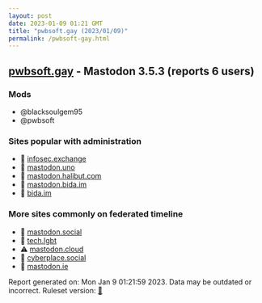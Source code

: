 ```yaml
---
layout: post
date: 2023-01-09 01:21 GMT
title: "pwbsoft.gay (2023/01/09)"
permalink: /pwbsoft-gay.html
---
```



## [pwbsoft.gay](https://pwbsoft.gay) - Mastodon 3.5.3 (reports 6 users)

### Mods
 * @blacksoulgem95
 * @pwbsoft

### Sites popular with administration

* 🐘 [infosec.exchange](/infosec-exchange.html)
* 🐘 [mastodon.uno](/mastodon-uno.html)
* 🐘 [mastodon.halibut.com](/mastodon-halibut-com.html)
* 🐘 [mastodon.bida.im](/mastodon-bida-im.html)
* 🐘 [bida.im](/bida-im.html)

### More sites commonly on federated timeline

* 🐘 [mastodon.social](/mastodon-social.html)
* 🐘 [tech.lgbt](/tech-lgbt.html)
* ⚠️ [mastodon.cloud](/mastodon-cloud.html)
* 🐘 [cyberplace.social](/cyberplace-social.html)
* 🐘 [mastodon.ie](/mastodon-ie.html)

Report generated on: Mon Jan  9 01:21:59 2023. Data may be outdated or incorrect.
Ruleset version: [🏀](/version-basketball)
